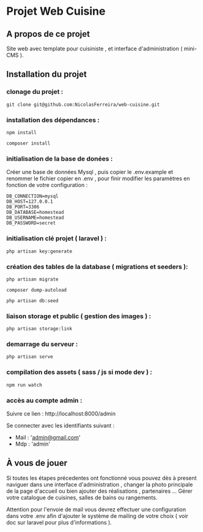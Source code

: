 # Projet Web Cuisine 

## A propos de ce projet 

Site web avec template pour cuisiniste , et interface d'administration ( mini-CMS ).

## Installation du projet 

### clonage du projet :
```
git clone git@github.com:NicolasFerreira/web-cuisine.git 
```

### installation des dépendances :
```
npm install 

composer install 
```

### initialisation de la base de donées : 

Créer une base de données Mysql , puis copier le .env.example et renommer le fichier copier en .env , pour finir modifier les paramètres en fonction de votre configuration : 

```
DB_CONNECTION=mysql
DB_HOST=127.0.0.1
DB_PORT=3306
DB_DATABASE=homestead
DB_USERNAME=homestead
DB_PASSWORD=secret
```

### initialisation clé projet ( laravel ) :

```
php artisan key:generate
```

### création des tables de la database ( migrations et seeders ): 

```
php artisan migrate

composer dump-autoload

php artisan db:seed
```

### liaison storage et public ( gestion des images ) :

```
php artisan storage:link
```

### demarrage du serveur : 

```
php artisan serve
```

### compilation des assets ( sass / js si mode dev ) : 

```
npm run watch
```

### accès au compte admin : 

Suivre ce lien : http://localhost:8000/admin 

Se connecter avec les identifiants suivant : 
- Mail : 'admin@gmail.com'
- Mdp : 'admin' 

## À vous de jouer 

Si toutes les étapes précedentes ont fonctionné vous pouvez dès à present naviguer dans une interface d'administration , changer la photo principale de la page d'accueil ou bien ajouter des réalisations , partenaires ... Gérer votre catalogue de cuisines, salles de bains ou rangements.

Attention pour l'envoie de mail vous devrez effectuer une configuration dans votre .env afin d'ajouter le système de mailing de votre choix ( voir doc sur laravel pour plus d'informations ).